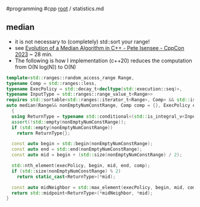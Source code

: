 #programming #cpp
[root](../README.md) / statistics.md

## median
- it is not necessary to (completely) std::sort your range!
- see [Evolution of a Median Algorithm in C++ - Pete Isensee - CppCon 2023](https://www.youtube-nocookie.com/embed/izxuLq_HZHA?rel=0&start=32) ~ 28 min.
- The following is how I implementation (c++20) reduces the computation from O(N log(N)) to O(N)
```c++
template<std::ranges::random_access_range Range,
typename Comp = std::ranges::less,
typename ExecPolicy = std::decay_t<decltype(std::execution::seq)>,
typename InputType = std::ranges::range_value_t<Range>>
requires std::sortable<std::ranges::iterator_t<Range>, Comp> && std::is_arithmetic_v<InputType>
auto median(Range&& nonEmptyNumConstRange, Comp comp = {}, ExecPolicy execPolicy = std::execution::seq)
  {
  using ReturnType = typename std::conditional<(std::is_integral_v<InputType>), double, InputType>::type;
  assert(!std::empty(nonEmptyNumConstRange));
  if (std::empty(nonEmptyNumConstRange))
    return ReturnType{};

  const auto begin = std::begin(nonEmptyNumConstRange);
  const auto end = std::end(nonEmptyNumConstRange);
  const auto mid = begin + (std::size(nonEmptyNumConstRange) / 2);

  std::nth_element(execPolicy, begin, mid, end, comp);
  if (std::size(nonEmptyNumConstRange) % 2)
    return static_cast<ReturnType>(*mid);

  const auto midNeighbor = std::max_element(execPolicy, begin, mid, comp);
  return std::midpoint<ReturnType>(*midNeighbor, *mid);
}
```
